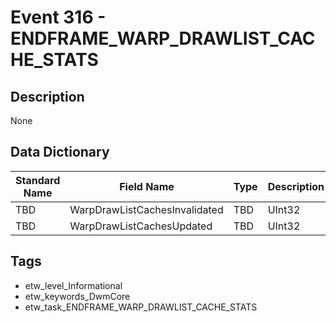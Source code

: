 # Event 316 - ENDFRAME_WARP_DRAWLIST_CACHE_STATS

## Description
None

## Data Dictionary
|Standard Name|Field Name|Type|Description|Sample Value|
|---|---|---|---|---|
|TBD|WarpDrawListCachesInvalidated|TBD|UInt32|None|None|
|TBD|WarpDrawListCachesUpdated|TBD|UInt32|None|None|

## Tags
* etw_level_Informational
* etw_keywords_DwmCore
* etw_task_ENDFRAME_WARP_DRAWLIST_CACHE_STATS